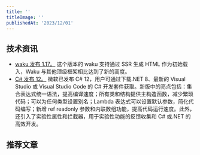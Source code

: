 ```yaml
---
title: ''
titleImage: ''
publishedAt: '2023/12/01'
---
```


## 技术资讯

- [waku 发布 1.17。](https://github.com/dai-shi/waku/blob/main/CHANGELOG.md#0170---2023-11-14) 这个版本的 waku 支持通过 SSR 生成 HTML 作为初始载入，Waku 与其他顶级框架相比达到了新的高度。
- [C# 发布 12。](https://devblogs.microsoft.com/dotnet/announcing-csharp-12/) 微软已发布 C# 12，用户可通过下载.NET 8、最新的 Visual Studio 或 Visual Studio Code 的 C# 开发套件获取。新版中的亮点包括：集合表达式统一语法，提高编译速度；所有类和结构提供主构造函数，减少繁琐代码；可以为任何类型设置别名；Lambda 表达式可以设置默认参数，简化代码编写；新增 ref readonly 参数和内联数组功能，提高代码运行速度。此外，还引入了实验性属性和拦截器，用于实验性功能的反馈收集和 C# 或.NET 的高效开发。

## 推荐文章
